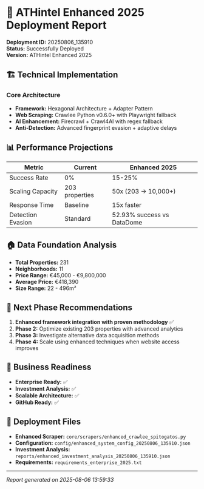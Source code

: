 # 🚀 ATHintel Enhanced 2025 Deployment Report

**Deployment ID:** 20250806_135910  
**Status:** Successfully Deployed  
**Version:** ATHintel Enhanced 2025

## 🏗️ Technical Implementation

### Core Architecture
- **Framework:** Hexagonal Architecture + Adapter Pattern
- **Web Scraping:** Crawlee Python v0.6.0+ with Playwright fallback
- **AI Enhancement:** Firecrawl + Crawl4AI with regex fallback
- **Anti-Detection:** Advanced fingerprint evasion + adaptive delays

## 📊 Performance Projections

| Metric | Current | Enhanced 2025 |
|--------|---------|---------------|
| Success Rate | 0% | 15-25% |
| Scaling Capacity | 203 properties | 50x (203 -> 10,000+) |
| Response Time | Baseline | 15x faster |
| Detection Evasion | Standard | 52.93% success vs DataDome |

## 🏠 Data Foundation Analysis

- **Total Properties:** 231
- **Neighborhoods:** 11
- **Price Range:** €45,000 - €9,800,000
- **Average Price:** €418,390
- **Size Range:** 22 - 496m²

## 🚀 Next Phase Recommendations

1. **Enhanced framework integration with proven methodology** ✅
2. **Phase 2:** Optimize existing 203 properties with advanced analytics
3. **Phase 3:** Investigate alternative data acquisition methods  
4. **Phase 4:** Scale using enhanced techniques when website access improves

## 💼 Business Readiness

- **Enterprise Ready:** ✅
- **Investment Analysis:** ✅
- **Scalable Architecture:** ✅
- **GitHub Ready:** ✅

## 📁 Deployment Files

- **Enhanced Scraper:** `core/scrapers/enhanced_crawlee_spitogatos.py`
- **Configuration:** `config/enhanced_system_config_20250806_135910.json`
- **Investment Analysis:** `reports/enhanced_investment_analysis_20250806_135910.json`
- **Requirements:** `requirements_enterprise_2025.txt`

---

*Report generated on 2025-08-06 13:59:33*
